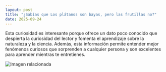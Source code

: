 ```yaml
---
layout: post
title: "¿Sabías que Los plátanos son bayas, pero las frutillas no?"
date: 2025-09-24
---
```


Esta curiosidad es interesante porque ofrece un dato poco conocido que despierta la curiosidad del lector y fomenta el aprendizaje sobre la naturaleza y la ciencia. Además, esta información permite entender mejor fenómenos curiosos que sorprenden a cualquier persona y son excelentes para aprender mientras te entretienes.

![Imagen relacionada](/placeholder.png)
